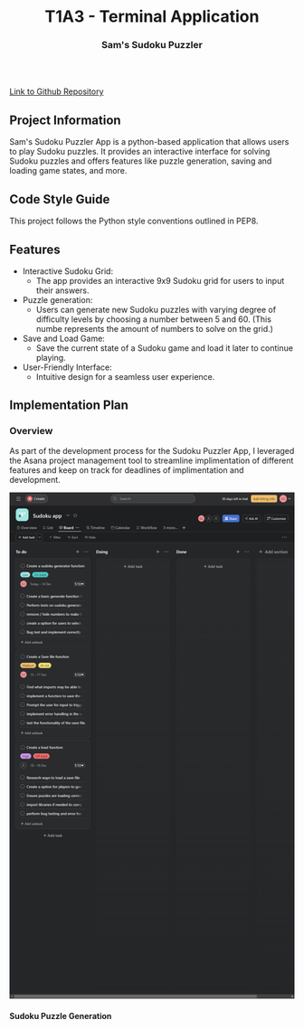 <center>

#  T1A3 - Terminal Application

### Sam's Sudoku Puzzler
</center>
<br>
<br>

<a href="https://github.com/StructuredTrading/T1A3_TERMINAL_SUDOKU_APP"> Link to Github Repository</a>


## Project Information

Sam's Sudoku Puzzler App is a python-based application that allows users to play Sudoku puzzles. It provides an interactive interface for solving Sudoku puzzles and offers features like puzzle generation, saving and loading game states, and more.

## Code Style Guide

This project follows the Python style conventions outlined in PEP8.


## Features

- Interactive Sudoku Grid:
  - The app provides an interactive 9x9 Sudoku grid for users to input their answers.
- Puzzle generation: 
  - Users can generate new Sudoku puzzles with varying degree of difficulty levels by choosing a number between 5 and 60. (This numbe represents the amount of numbers to solve on the grid.)
- Save and Load Game:
  - Save the current state of a Sudoku game and load it later to continue playing.
- User-Friendly Interface:
  - Intuitive design for a seamless user experience. 
  


## Implementation Plan

### Overview

As part of the development process for the Sudoku Puzzler App, I leveraged the Asana project management tool to streamline implimentation of different features and keep on track for deadlines of implimentation and development.

<img src="./docs/features_task_list.png" alt= features_task_list></img>

#### Sudoku Puzzle Generation
